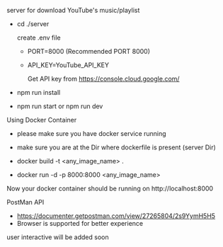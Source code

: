 server for download YouTube's music/playlist

- cd ./server

  create .env file

  - PORT=8000 (Recommended PORT 8000)
  - API_KEY=YouTube_API_KEY

    Get API key from https://console.cloud.google.com/

- npm run install
- npm run start or npm run dev

Using Docker Container

- please make sure you have docker service running
- make sure you are at the Dir where dockerfile is present (server Dir)

- docker build -t <any_image_name> .
- docker run -d -p 8000:8000 <any_image_name>

Now your docker container should be running on http://localhost:8000

PostMan API

- https://documenter.getpostman.com/view/27265804/2s9YymH5H5
- Browser is supported for better experience

user interactive will be added soon
